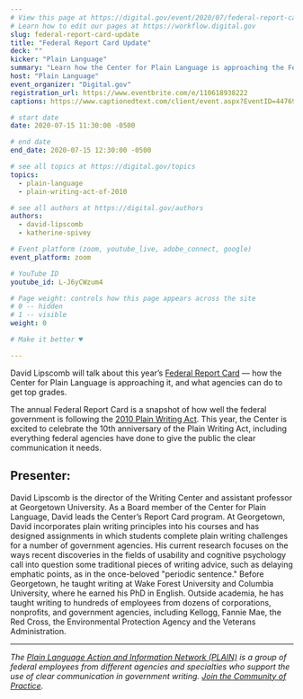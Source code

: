```yaml
---
# View this page at https://digital.gov/event/2020/07/federal-report-card-update
# Learn how to edit our pages at https://workflow.digital.gov
slug: federal-report-card-update
title: "Federal Report Card Update"
deck: ""
kicker: "Plain Language"
summary: "Learn how the Center for Plain Language is approaching the Federal Report Card and what agencies can do to get top grades."
host: "Plain Language"
event_organizer: "Digital.gov"
registration_url: https://www.eventbrite.com/e/110618938222
captions: https://www.captionedtext.com/client/event.aspx?EventID=4476979&CustomerID=321

# start date
date: 2020-07-15 11:30:00 -0500

# end date
end_date: 2020-07-15 12:30:00 -0500

# see all topics at https://digital.gov/topics
topics: 
  - plain-language
  - plain-writing-act-of-2010

# see all authors at https://digital.gov/authors
authors: 
  - david-lipscomb
  - katherine-spivey

# Event platform (zoom, youtube_live, adobe_connect, google)
event_platform: zoom

# YouTube ID
youtube_id: L-J6yCWzum4

# Page weight: controls how this page appears across the site
# 0 -- hidden
# 1 -- visible
weight: 0

# Make it better ♥

---
```


David Lipscomb will talk about this year’s [Federal Report Card](https://www.centerforplainlanguage.org/reports/federal-report-card/) — how the Center for Plain Language is approaching it, and what agencies can do to get top grades.

The annual Federal Report Card is a snapshot of how well the federal government is following the [2010 Plain Writing Act](https://digital.gov/resources/plain-writing-act-of-2010/). This year, the Center is excited to celebrate the 10th anniversary of the Plain Writing Act, including everything federal agencies have done to give the public the clear communication it needs.

## Presenter:

David Lipscomb is the director of the Writing Center and assistant professor at Georgetown University. As a Board member of the Center for Plain Language, David leads the Center’s Report Card program. At Georgetown, David incorporates plain writing principles into his courses and has designed assignments in which students complete plain writing challenges for a number of government agencies. His current research focuses on the ways recent discoveries in the fields of usability and cognitive psychology call into question some traditional pieces of writing advice, such as delaying emphatic points, as in the once-beloved "periodic sentence." Before Georgetown, he taught writing at Wake Forest University and Columbia University, where he earned his PhD in English. Outside academia, he has taught writing to hundreds of employees from dozens of corporations, nonprofits, and government agencies, including Kellogg, Fannie Mae, the Red Cross, the Environmental Protection Agency and the Veterans Administration.

---

*The [Plain Language Action and Information Network (PLAIN)](https://www.plainlanguage.gov/) is a group of federal employees from different agencies and specialties who support the use of clear communication in government writing. [Join the Community of Practice](https://digital.gov/communities/plain-language/).*
